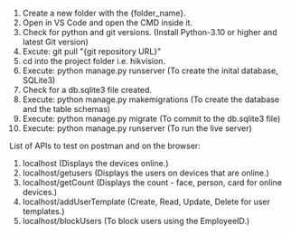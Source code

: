 1. Create a new folder with the {folder_name}.
2. Open in VS Code and open the CMD inside it.
3. Check for python and git versions. (Install Python-3.10 or higher and latest Git version)
4. Excute: git pull "{git repository URL}"
5. cd into the project folder i.e. hikvision.
6. Execute: python manage.py runserver (To create the inital database, SQLite3)
7. Check for a db.sqlite3 file created.
8. Execute: python manage.py makemigrations (To create the database and the table schemas)
9. Execute: python manage.py migrate (To commit to the db.sqlite3 file)
10. Execute: python manage.py runserver (To run the live server)


List of APIs to test on postman and on the browser:
1. localhost (Displays the devices online.)
2. localhost/getusers (Displays the users on devices that are online.)
3. localhost/getCount (Displays the count - face, person, card for online devices.)
4. localhost/addUserTemplate (Create, Read, Update, Delete for user templates.)
5. localhost/blockUsers (To block users using the EmployeeID.)
